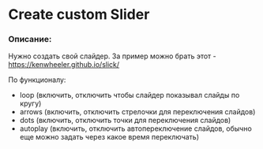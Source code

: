 # Create custom Slider

### Описание:

Нужно создать свой слайдер. За пример можно брать этот - https://kenwheeler.github.io/slick/

По функционалу:
- loop (включить, отключить чтобы слайдер показывал слайды по кругу)
- arrows (включить, отключить стрелочки для переключения слайдов)
- dots (включить, отключить точки для переключения слайдов)
- autoplay (включить, отключить автопереключение слайдов, обычно еще можно задать через какое время переключать)
